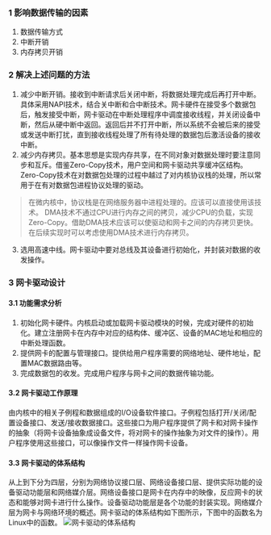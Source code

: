 ﻿### 1 影响数据传输的因素
1. 数据传输方式
2. 中断开销
3. 内存拷贝开销

### 2 解决上述问题的方法
1. 减少中断开销。接收到中断请求后关闭中断，将数据处理完成后再打开中断。具体采用NAPI技术，结合关中断和合中断技术。网卡硬件在接受多个数据包后，触发接受中断，网卡驱动在中断处理程序中调度接收线程，并关闭设备中断，然后从硬中断中返回。返回后并不打开中断，所以系统不会被后来的接受或发送中断打扰，直到接收线程处理了所有待处理的数据包后激活设备的接收中断。
2. 减少内存拷贝。基本思想是实现内存共享，在不同对象对数据处理时要注意同步和互斥。借鉴Zero-Copy技术，用户空间和网卡驱动共享缓冲区结构。Zero-Copy技术在对数据包处理的过程中越过了对内核协议栈的处理，所以常用于在有对数据包进程协议处理的驱动。
>在微内核中，协议栈是在网络服务器中进程处理的。应该可以直接使用该技术。
>DMA技术不通过CPU进行内存之间的拷贝，减少CPU的负载，实现Zero-Copy。借助DMA技术应该可以使驱动和网卡之间的内存拷贝更快。在后续实现时可以考虑使用DMA技术进行内存拷贝。

3. 选用高速中线。网卡驱动中要对总线及其设备进行初始化，并封装对数据的收发操作。

### 3 网卡驱动设计
#### 3.1 功能需求分析
1. 初始化网卡硬件。内核启动或加载网卡驱动模块的时候，完成对硬件的初始化。建立注册网卡在内存中对应的结构体、缓冲区、设备的MAC地址和相应的中断处理函数。
2. 提供网卡的配置与管理接口。提供给用户程序需要的网络地址、硬件地址，配置MAC数据路由等。
3. 完成数据包的收发。完成用户程序与网卡之间的数据传输功能。

#### 3.2 网卡驱动工作原理
由内核中的相关子例程和数据组成的I/O设备软件接口。子例程包括打开/关闭/配置设备接口、发送/接收数据接口。这些接口为用户程序提供了网卡和对网卡操作的抽象（将网卡设备抽象成设备文件，将对网卡的操作抽象为对文件的操作）。用户程序使用这些接口，可以像操作文件一样操作网卡设备。

#### 3.3 网卡驱动的体系结构
从上到下分为四层，分别为网络协议接口层、网络设备接口层、提供实际功能的设备驱动功能层和网络媒介层。网络设备接口是网卡在内存中的映像，反应网卡的状态和能够对网卡进行什么操作。设备驱动功能层是各个功能的封装实现。网络媒介层为网卡与网络环境的概述。网卡驱动的体系结构如下图所示，下图中的函数名为Linux中的函数。
![网卡驱动的体系结构](https://img-blog.csdnimg.cn/2020071323460928.png?x-oss-process=image/watermark,type_ZmFuZ3poZW5naGVpdGk,shadow_10,text_aHR0cHM6Ly9ibG9nLmNzZG4ubmV0L3FxXzQzNzY5NTcy,size_16,color_FFFFFF,t_70)

